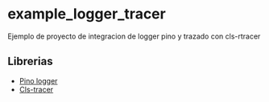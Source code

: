 # example_logger_tracer
Ejemplo de proyecto de integracion de logger pino y trazado con cls-rtracer

## Librerias
- [Pino logger](https://getpino.io/#/)
- [Cls-tracer](https://github.com/puzpuzpuz/cls-rtracer) 
